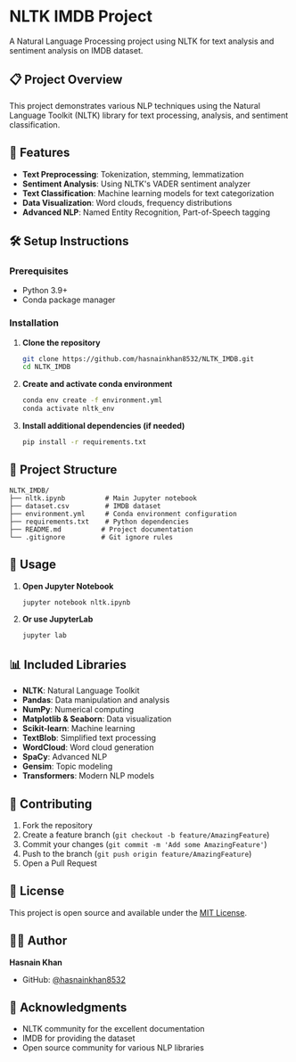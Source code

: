 # NLTK IMDB Project

A Natural Language Processing project using NLTK for text analysis and sentiment analysis on IMDB dataset.

## 📋 Project Overview

This project demonstrates various NLP techniques using the Natural Language Toolkit (NLTK) library for text processing, analysis, and sentiment classification.

## 🚀 Features

- **Text Preprocessing**: Tokenization, stemming, lemmatization
- **Sentiment Analysis**: Using NLTK's VADER sentiment analyzer
- **Text Classification**: Machine learning models for text categorization
- **Data Visualization**: Word clouds, frequency distributions
- **Advanced NLP**: Named Entity Recognition, Part-of-Speech tagging

## 🛠️ Setup Instructions

### Prerequisites
- Python 3.9+
- Conda package manager

### Installation

1. **Clone the repository**
   ```bash
   git clone https://github.com/hasnainkhan8532/NLTK_IMDB.git
   cd NLTK_IMDB
   ```

2. **Create and activate conda environment**
   ```bash
   conda env create -f environment.yml
   conda activate nltk_env
   ```

3. **Install additional dependencies (if needed)**
   ```bash
   pip install -r requirements.txt
   ```

## 📁 Project Structure

```
NLTK_IMDB/
├── nltk.ipynb          # Main Jupyter notebook
├── dataset.csv         # IMDB dataset
├── environment.yml     # Conda environment configuration
├── requirements.txt    # Python dependencies
├── README.md          # Project documentation
└── .gitignore         # Git ignore rules
```

## 🎯 Usage

1. **Open Jupyter Notebook**
   ```bash
   jupyter notebook nltk.ipynb
   ```

2. **Or use JupyterLab**
   ```bash
   jupyter lab
   ```

## 📊 Included Libraries

- **NLTK**: Natural Language Toolkit
- **Pandas**: Data manipulation and analysis
- **NumPy**: Numerical computing
- **Matplotlib & Seaborn**: Data visualization
- **Scikit-learn**: Machine learning
- **TextBlob**: Simplified text processing
- **WordCloud**: Word cloud generation
- **SpaCy**: Advanced NLP
- **Gensim**: Topic modeling
- **Transformers**: Modern NLP models

## 🤝 Contributing

1. Fork the repository
2. Create a feature branch (`git checkout -b feature/AmazingFeature`)
3. Commit your changes (`git commit -m 'Add some AmazingFeature'`)
4. Push to the branch (`git push origin feature/AmazingFeature`)
5. Open a Pull Request

## 📝 License

This project is open source and available under the [MIT License](LICENSE).

## 👨‍💻 Author

**Hasnain Khan**
- GitHub: [@hasnainkhan8532](https://github.com/hasnainkhan8532)

## 🙏 Acknowledgments

- NLTK community for the excellent documentation
- IMDB for providing the dataset
- Open source community for various NLP libraries 